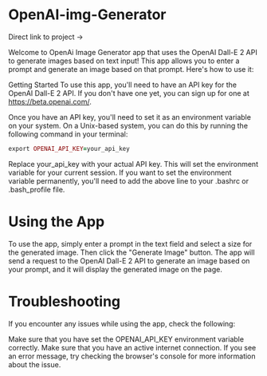 # OpenAI-img-Generator

Direct link to project -> 

Welcome to OpenAi Image Generator app that uses the OpenAI Dall-E 2 API to generate images based on text input! This app allows you to enter a prompt and generate an image based on that prompt. Here's how to use it:

Getting Started
To use this app, you'll need to have an API key for the OpenAI Dall-E 2 API. If you don't have one yet, you can sign up for one at https://beta.openai.com/.

Once you have an API key, you'll need to set it as an environment variable on your system. On a Unix-based system, you can do this by running the following command in your terminal:

``` ruby
export OPENAI_API_KEY=your_api_key

```
Replace your_api_key with your actual API key. This will set the environment variable for your current session. If you want to set the environment variable permanently, you'll need to add the above line to your .bashrc or .bash_profile file.

# Using the App
To use the app, simply enter a prompt in the text field and select a size for the generated image. Then click the "Generate Image" button. The app will send a request to the OpenAI Dall-E 2 API to generate an image based on your prompt, and it will display the generated image on the page.

# Troubleshooting
If you encounter any issues while using the app, check the following:

Make sure that you have set the OPENAI_API_KEY environment variable correctly.
Make sure that you have an active internet connection.
If you see an error message, try checking the browser's console for more information about the issue.


